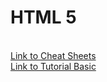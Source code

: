 #  HTML 5
<br>
<a href="https://github.com/Xaobin/CoursesLearn/blob/main/Html5/CheatSheet.md">Link to Cheat Sheets</a>
<br>
<a href="https://github.com/Xaobin/CoursesLearn/blob/main/Html5/Tailwind.md">Link to Tutorial Basic</a>
